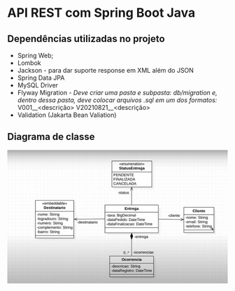 # API REST com Spring Boot Java

## Dependências utilizadas no projeto
- Spring Web;
- Lombok
- Jackson - para dar suporte response em XML além do JSON
- Spring Data JPA 
- MySQL Driver
- Flyway Migration - *Deve criar uma pasta e subpasta: db/migration e, dentro dessa pasta, deve colocar arquivos .sql em um dos formatos:*
V001__<descrição>
V20210821__<descrição>
- Validation (Jakarta Bean Valiation)

## Diagrama de classe
![diagrama](diagrama.jpg)
